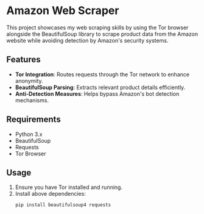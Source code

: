 # Amazon Web Scraper

This project showcases my web scraping skills by using the Tor browser alongside the BeautifulSoup library to scrape product data from the Amazon website while avoiding detection by Amazon's security systems.

## Features
- **Tor Integration**: Routes requests through the Tor network to enhance anonymity.
- **BeautifulSoup Parsing**: Extracts relevant product details efficiently.
- **Anti-Detection Measures**: Helps bypass Amazon's bot detection mechanisms.

## Requirements
- Python 3.x
- BeautifulSoup
- Requests
- Tor Browser

## Usage
1. Ensure you have Tor installed and running.
2. Install above dependencies:
   ```sh
   pip install beautifulsoup4 requests

